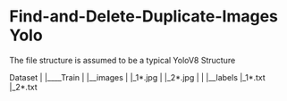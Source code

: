 # Find-and-Delete-Duplicate-Images Yolo

The file structure is assumed to be a typical YoloV8 Structure

Dataset 
       |
       |____Train
            |
            |__images
            |  |_1*.jpg
            |  |_2*.jpg
            |
            |
            |__labels
              |_1*.txt
              |_2*.txt
            
            
            
